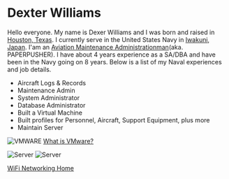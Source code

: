 # Dexter Williams
Hello everyone. My name is Dexer Williams and I was born and raised in [Houston, Texas](https://en.wikipedia.org/wiki/Houston). I currently serve in the United States Navy in [Iwakuni, Japan](https://en.wikipedia.org/wiki/Iwakuni). I'am an [Aviation Maintenance Administrationman](https://www.public.navy.mil/bupers-npc/enlisted/community/aviation/Pages/AZ.aspx)(aka. PAPERPUSHER). I have about 4 years experience as a SA/DBA and have been in the Navy going on 8 years. Below is a list of my Naval experiences and job details.
+ Aircraft Logs & Records
+ Maintenance Admin
+ System Administrator
+ Database Administrator
+ Built a Virtual Machine
+ Built profiles for Personnel, Aircraft, Support Equipment, plus more
+ Maintain Server

![VMWARE](https://blogs.vmware.com/workstation/files/2018/09/WS-UI.png)
[What is VMware?](https://www.vmware.com/solutions/virtualization.html)

![Server](https://www.itinstock.com/ekmps/shops/itinstock/images/HP-ProLiant-ML350-G3-Tower-Server-XEON-2.8GHz-3Gb-RAM-3x-36Gb-HDD-470061-934-[1]-7264-p.jpg)
![Server](https://www.itinstock.com/ekmps/shops/itinstock/images/HP-ProLiant-ML350-G4-470062-994-Tower-Server-XEON-2x-3.00GHz-2Gb-RAM-5x-36Gb-[2]-8819-p.jpg)

[WiFi Networking Home](https://techzolutionz.github.io/techzolutionz.github.io/)
